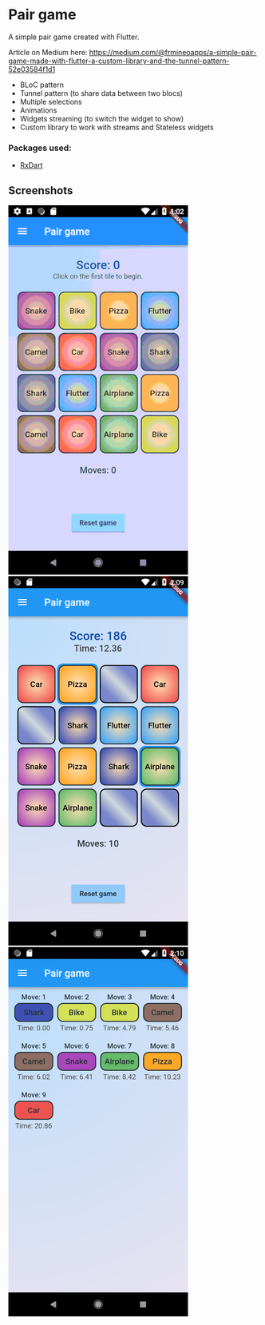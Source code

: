 # Pair game

A simple pair game created with Flutter.

Article on Medium here: 
https://medium.com/@frmineoapps/a-simple-pair-game-made-with-flutter-a-custom-library-and-the-tunnel-pattern-52e03584f1d1

- BLoC pattern
- Tunnel pattern (to share data between two blocs)
- Multiple selections
- Animations
- Widgets streaming (to switch the widget to show)
- Custom library to work with streams and Stateless widgets

### Packages used:

- [RxDart](https://pub.dartlang.org/packages/rxdart)

## Screenshots
![Screenshot](screenshots/1.gif?s=150)
![Screenshot](screenshots/2.png?s=150)
![Screenshot](screenshots/3.png?s=150)